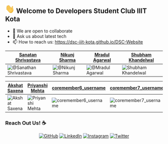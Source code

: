 ## <img src="https://raw.githubusercontent.com/ABSphreak/ABSphreak/master/gifs/Hi.gif" width="30px"> Welcome to Developers Student Club IIIT Kota


- 👯 We are open to collaborate 
- 💬 Ask us about latest tech
- 📫 How to reach us: https://dsc-iiit-kota.github.io/DSC-Website



[Sanatan Shrivastava](https://github.com/Sanatan-Shrivastava) | [Nikunj Sharma](https://github.com/nouveau-riche) | [Mradul Agarwal](https://github.com/mradul71) | [Shubham Khandelwal](https://github.com/KHANDELWAL08SHUBHAM)
--- | --- | --- | ---
![@Sanathan Shrivastava](https://avatars.githubusercontent.com/Sanatan-Shrivastava?s=150&v=1) | ![@Nikunj Sharma](https://avatars.githubusercontent.com/nouveau-riche?s=150&v=1) | ![@Mradul Agarwal](https://avatars.githubusercontent.com/mradul71?s=150&v=1) | ![Shubham Khandelwal](https://avatars.githubusercontent.com/KHANDELWAL08SHUBHAM?s=150&v=1)

[Akshat Saxena](https://github.com/akshatsaxena17) | [Priyanshi Mehta](https://github.com/priyanshi259) | [coremember6_username](https://github.com/coremember6_username) | [coremember7_username](https://github.com/coremember3_username)
--- | --- | --- | ---
![Akshat Saxena](https://avatars.githubusercontent.com/akshatsaxena17?s%3D150%26v%3D1) | ![Priyanshi Mehta](https://avatars.githubusercontent.com/priyanshi259?s=150&v=1) | ![coremember6_username](https://avatars.githubusercontent.com/coremember6_username?s=150&v=1) | ![coremember7_username](https://avatars.githubusercontent.com/coremember7_username?s=150&v=1)

### Reach Out Us! :coffee:
<p align="center">
	<a href="https://github.com/DSC-IIITKota"><img src="https://img.icons8.com/bubbles/50/000000/github.png" alt="GitHub"/></a>
	<a href="https://www.linkedin.com/in/developer-student-club-iiit-kota/"><img src="https://img.icons8.com/bubbles/50/000000/linkedin.png" alt="LinkedIn"/></a>
	<a href="https://instagram.com/dsciiitkota?igshid=11pspesdy5ebd"><img src="https://img.icons8.com/bubbles/50/000000/instagram.png" alt="Instagram"/></a>
	<a href="https://twitter.com/Nikunjs07673277"><img src="https://img.icons8.com/bubbles/50/000000/twitter.png" alt="Twitter"/></a>
</p>


